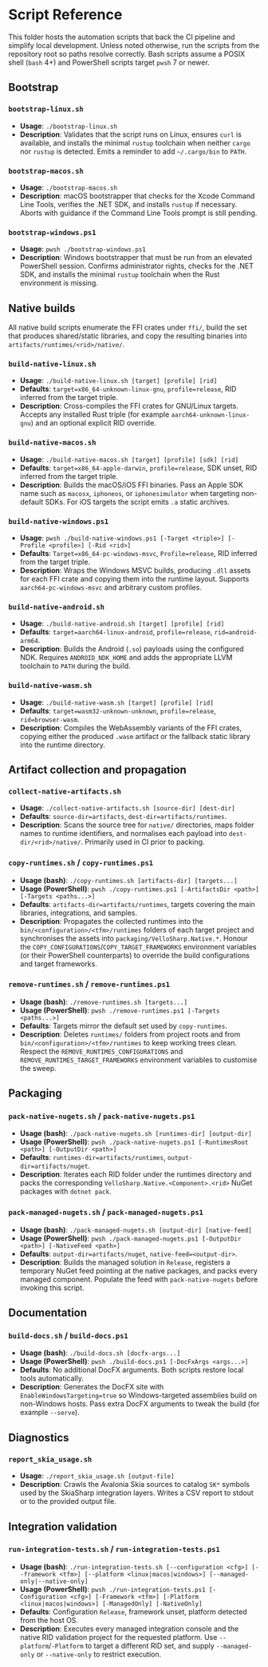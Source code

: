 # Script Reference

This folder hosts the automation scripts that back the CI pipeline and simplify local development. Unless noted
otherwise, run the scripts from the repository root so paths resolve correctly. Bash scripts assume a POSIX shell
(`bash` 4+) and PowerShell scripts target `pwsh` 7 or newer.

## Bootstrap

### `bootstrap-linux.sh`
- **Usage**: `./bootstrap-linux.sh`
- **Description**: Validates that the script runs on Linux, ensures `curl` is available, and installs the minimal
  `rustup` toolchain when neither `cargo` nor `rustup` is detected. Emits a reminder to add `~/.cargo/bin` to `PATH`.

### `bootstrap-macos.sh`
- **Usage**: `./bootstrap-macos.sh`
- **Description**: macOS bootstrapper that checks for the Xcode Command Line Tools, verifies the .NET SDK, and installs
  `rustup` if necessary. Aborts with guidance if the Command Line Tools prompt is still pending.

### `bootstrap-windows.ps1`
- **Usage**: `pwsh ./bootstrap-windows.ps1`
- **Description**: Windows bootstrapper that must be run from an elevated PowerShell session. Confirms administrator
  rights, checks for the .NET SDK, and installs the minimal `rustup` toolchain when the Rust environment is missing.

## Native builds

All native build scripts enumerate the FFI crates under `ffi/`, build the set that produces shared/static libraries,
and copy the resulting binaries into `artifacts/runtimes/<rid>/native/`.

### `build-native-linux.sh`
- **Usage**: `./build-native-linux.sh [target] [profile] [rid]`
- **Defaults**: `target=x86_64-unknown-linux-gnu`, `profile=release`, RID inferred from the target triple.
- **Description**: Cross-compiles the FFI crates for GNU/Linux targets. Accepts any installed Rust triple (for example
  `aarch64-unknown-linux-gnu`) and an optional explicit RID override.

### `build-native-macos.sh`
- **Usage**: `./build-native-macos.sh [target] [profile] [sdk] [rid]`
- **Defaults**: `target=x86_64-apple-darwin`, `profile=release`, SDK unset, RID inferred from the target triple.
- **Description**: Builds the macOS/iOS FFI binaries. Pass an Apple SDK name such as `macosx`, `iphoneos`, or
  `iphonesimulator` when targeting non-default SDKs. For iOS targets the script emits `.a` static archives.

### `build-native-windows.ps1`
- **Usage**: `pwsh ./build-native-windows.ps1 [-Target <triple>] [-Profile <profile>] [-Rid <rid>]`
- **Defaults**: `Target=x86_64-pc-windows-msvc`, `Profile=release`, RID inferred from the target triple.
- **Description**: Wraps the Windows MSVC builds, producing `.dll` assets for each FFI crate and copying them into the
  runtime layout. Supports `aarch64-pc-windows-msvc` and arbitrary custom profiles.

### `build-native-android.sh`
- **Usage**: `./build-native-android.sh [target] [profile] [rid]`
- **Defaults**: `target=aarch64-linux-android`, `profile=release`, `rid=android-arm64`.
- **Description**: Builds the Android (`.so`) payloads using the configured NDK. Requires `ANDROID_NDK_HOME` and adds
  the appropriate LLVM toolchain to `PATH` during the build.

### `build-native-wasm.sh`
- **Usage**: `./build-native-wasm.sh [target] [profile] [rid]`
- **Defaults**: `target=wasm32-unknown-unknown`, `profile=release`, `rid=browser-wasm`.
- **Description**: Compiles the WebAssembly variants of the FFI crates, copying either the produced `.wasm` artifact or
  the fallback static library into the runtime directory.

## Artifact collection and propagation

### `collect-native-artifacts.sh`
- **Usage**: `./collect-native-artifacts.sh [source-dir] [dest-dir]`
- **Defaults**: `source-dir=artifacts`, `dest-dir=artifacts/runtimes`.
- **Description**: Scans the source tree for `native/` directories, maps folder names to runtime identifiers, and
  normalises each payload into `dest-dir/<rid>/native/`. Primarily used in CI prior to packing.

### `copy-runtimes.sh` / `copy-runtimes.ps1`
- **Usage (bash)**: `./copy-runtimes.sh [artifacts-dir] [targets...]`
- **Usage (PowerShell)**: `pwsh ./copy-runtimes.ps1 [-ArtifactsDir <path>] [-Targets <paths...>]`
- **Defaults**: `artifacts-dir=artifacts/runtimes`, targets covering the main libraries, integrations, and samples.
- **Description**: Propagates the collected runtimes into the `bin/<configuration>/<tfm>/runtimes` folders of each
  target project and synchronises the assets into `packaging/VelloSharp.Native.*`. Honour the
  `COPY_CONFIGURATIONS`/`COPY_TARGET_FRAMEWORKS` environment variables (or their PowerShell counterparts) to override
  the build configurations and target frameworks.

### `remove-runtimes.sh` / `remove-runtimes.ps1`
- **Usage (bash)**: `./remove-runtimes.sh [targets...]`
- **Usage (PowerShell)**: `pwsh ./remove-runtimes.ps1 [-Targets <paths...>]`
- **Defaults**: Targets mirror the default set used by `copy-runtimes`.
- **Description**: Deletes `runtimes/` folders from project roots and from `bin/<configuration>/<tfm>/runtimes` to keep
  working trees clean. Respect the `REMOVE_RUNTIMES_CONFIGURATIONS` and `REMOVE_RUNTIMES_TARGET_FRAMEWORKS` environment
  variables to customise the sweep.

## Packaging

### `pack-native-nugets.sh` / `pack-native-nugets.ps1`
- **Usage (bash)**: `./pack-native-nugets.sh [runtimes-dir] [output-dir]`
- **Usage (PowerShell)**: `pwsh ./pack-native-nugets.ps1 [-RuntimesRoot <path>] [-OutputDir <path>]`
- **Defaults**: `runtimes-dir=artifacts/runtimes`, `output-dir=artifacts/nuget`.
- **Description**: Iterates each RID folder under the runtimes directory and packs the corresponding
  `VelloSharp.Native.<Component>.<rid>` NuGet packages with `dotnet pack`.

### `pack-managed-nugets.sh` / `pack-managed-nugets.ps1`
- **Usage (bash)**: `./pack-managed-nugets.sh [output-dir] [native-feed]`
- **Usage (PowerShell)**: `pwsh ./pack-managed-nugets.ps1 [-OutputDir <path>] [-NativeFeed <path>]`
- **Defaults**: `output-dir=artifacts/nuget`, `native-feed=<output-dir>`.
- **Description**: Builds the managed solution in `Release`, registers a temporary NuGet feed pointing at the native
  packages, and packs every managed component. Populate the feed with `pack-native-nugets` before invoking this script.

## Documentation

### `build-docs.sh` / `build-docs.ps1`
- **Usage (bash)**: `./build-docs.sh [docfx-args...]`
- **Usage (PowerShell)**: `pwsh ./build-docs.ps1 [-DocFxArgs <args...>]`
- **Defaults**: No additional DocFX arguments. Both scripts restore local tools automatically.
- **Description**: Generates the DocFX site with `EnableWindowsTargeting=true` so Windows-targeted assemblies build on
  non-Windows hosts. Pass extra DocFX arguments to tweak the build (for example `--serve`).

## Diagnostics

### `report_skia_usage.sh`
- **Usage**: `./report_skia_usage.sh [output-file]`
- **Description**: Crawls the Avalonia Skia sources to catalog `SK*` symbols used by the SkiaSharp integration layers.
  Writes a CSV report to stdout or to the provided output file.

## Integration validation

### `run-integration-tests.sh` / `run-integration-tests.ps1`
- **Usage (bash)**: `./run-integration-tests.sh [--configuration <cfg>] [--framework <tfm>] [--platform <linux|macos|windows>] [--managed-only|--native-only]`
- **Usage (PowerShell)**: `pwsh ./run-integration-tests.ps1 [-Configuration <cfg>] [-Framework <tfm>] [-Platform <linux|macos|windows>] [-ManagedOnly] [-NativeOnly]`
- **Defaults**: Configuration `Release`, framework unset, platform detected from the host OS.
- **Description**: Executes every managed integration console and the native RID validation project for the requested
  platform. Use `--platform`/`-Platform` to target a different RID set, and supply `--managed-only` or `--native-only`
  to restrict execution.
